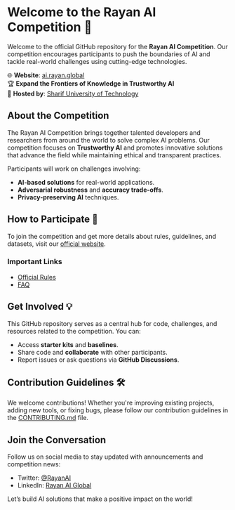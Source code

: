 # Welcome to the Rayan AI Competition 👾

Welcome to the official GitHub repository for the **Rayan AI Competition**. Our competition encourages participants to push the boundaries of AI and tackle real-world challenges using cutting-edge technologies.

🌐 **Website**: [ai.rayan.global](https://ai.rayan.global)  
🏆 **Expand the Frontiers of Knowledge in Trustworthy AI**  
🎯 **Hosted by**: [Sharif University of Technology](https://sharif.edu)

## About the Competition

The Rayan AI Competition brings together talented developers and researchers from around the world to solve complex AI problems. Our competition focuses on **Trustworthy AI** and promotes innovative solutions that advance the field while maintaining ethical and transparent practices.

Participants will work on challenges involving:
- **AI-based solutions** for real-world applications.
- **Adversarial robustness** and **accuracy trade-offs**.
- **Privacy-preserving AI** techniques.

## How to Participate 📝
To join the competition and get more details about rules, guidelines, and datasets, visit our [official website](https://ai.rayan.global).

### Important Links
- [Official Rules](https://ai.rayan.global/rules)
- [FAQ](https://ai.rayan.global/faq)

## Get Involved 💡
This GitHub repository serves as a central hub for code, challenges, and resources related to the competition. You can:
- Access **starter kits** and **baselines**.
- Share code and **collaborate** with other participants.
- Report issues or ask questions via **GitHub Discussions**.

## Contribution Guidelines 🛠️
We welcome contributions! Whether you're improving existing projects, adding new tools, or fixing bugs, please follow our contribution guidelines in the [CONTRIBUTING.md](link-to-contributing.md) file.

## Join the Conversation
Follow us on social media to stay updated with announcements and competition news:
- Twitter: [@RayanAI](https://twitter.com/RayanAI)
- LinkedIn: [Rayan AI Global](https://linkedin.com/company/rayan-ai-global)

Let’s build AI solutions that make a positive impact on the world!
